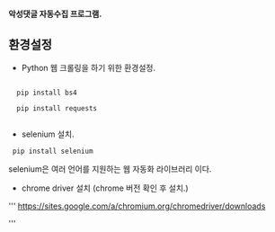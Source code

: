 #### 악성댓글 자동수집 프로그램.

## 환경설정

* Python 웹 크롤링을 하기 위한 환경설정.
```
 
  pip install bs4
  
  pip install requests
 
```

* selenium 설치.
```
 pip install selenium

```
selenium은 여러 언어를 지원하는 웹 자동화 라이브러리 이다.

* chrome driver 설치
 (chrome 버전 확인 후 설치.)
 
'''
  https://sites.google.com/a/chromium.org/chromedriver/downloads
  
'''




